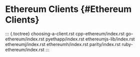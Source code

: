 Ethereum Clients {#Ethereum Clients}
================

::: {.toctree}
choosing-a-client.rst cpp-ethereum/index.rst go-ethereum/index.rst
pyethapp/index.rst ethereumjs-lib/index.rst ethereumj/index.rst
ethereumh/index.rst parity/index.rst ruby-ethereum/index.rst
:::
